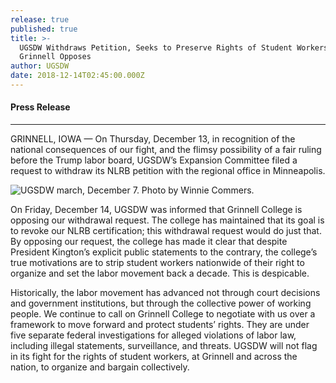 ```yaml
---
release: true
published: true
title: >-
  UGSDW Withdraws Petition, Seeks to Preserve Rights of Student Workers;
  Grinnell Opposes
author: UGSDW
date: 2018-12-14T02:45:00.000Z
---
```

#### Press Release

---

GRINNELL, IOWA — On Thursday, December 13, in recognition of the national consequences of our fight, and the flimsy possibility of a fair ruling before the Trump labor board, UGSDW’s Expansion Committee filed a request to withdraw its NLRB petition with the regional office in Minneapolis.

![UGSDW march, December 7. Photo by Winnie Commers.](/assets/news/withdraw-img.jpg)

On Friday, December 14, UGSDW was informed that Grinnell College is opposing our withdrawal request.  The college has maintained that its goal is to revoke our NLRB certification; this withdrawal request would do just that.   By opposing our request, the college has made it clear that despite President Kington’s explicit public statements to the contrary, the college’s true motivations are to strip student workers nationwide of their right to organize and set the labor movement back a decade.  This is despicable.

Historically, the labor movement has advanced not through court decisions and government institutions, but through the collective power of working people.  We continue to call on Grinnell College to negotiate with us over a framework to move forward and protect students’ rights.  They are under five separate federal investigations for alleged violations of labor law, including illegal statements, surveillance, and threats.   UGSDW will not flag in its fight for the rights of student workers, at Grinnell and across the nation, to organize and bargain collectively.
